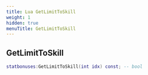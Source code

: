 ```yaml
---
title: Lua GetLimitToSkill
weight: 1
hidden: true
menuTitle: GetLimitToSkill
---
```

## GetLimitToSkill
```lua
statbonuses:GetLimitToSkill(int idx) const; -- bool
```